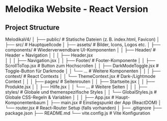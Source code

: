 # Melodika Website - React Version

## Project Structure
MelodikaV4/
│
├── public/                    # Statische Dateien (z. B. index.html, Favicon)
│
├── src/                       # Hauptquellcode
│   ├── assets/                # Bilder, Icons, Logos etc.
│   ├── components/            # Wiederverwendbare UI-Komponenten
│   │   ├── Header/            # Header + Navigation
│   │   │   ├── Header.jsx     
│   │   │   ├── Navigation.jsx 
│   │   ├── Footer/            # Footer-Komponente
│   │   ├── ScrollToTop.jsx    # Button zum Hochscrollen
│   │   ├── DarkModeToggle.jsx # Toggle-Button für Darkmode
│   │   └── ...                # Weitere Komponenten
│   │
│   ├── context/               # React Contexts
│   │   └── ThemeContext.jsx   # Dark-/Lightmode Context
│   │
│   ├── pages/                 # Seitenrouten
│   │   ├── Startseite.jsx
│   │   ├── Produkte.jsx
│   │   ├── Hilfe.jsx
│   │   └── ...                # Weitere Seiten
│   │
│   ├── styles/                # Globale und themenspezifische Styles
│   │   └── GlobalStyles.js    # Globale CSS-Regeln & Variablen
│   │
│   ├── App.jsx                # Haupt-Komponentenbaum
│   ├── main.jsx               # Einstiegspunkt der App (ReactDOM)
│   └── router.jsx             # React-Router Setup (falls vorhanden)
│
├── .gitignore
├── package.json
├── README.md
└── vite.config.js            # Vite Konfiguration
